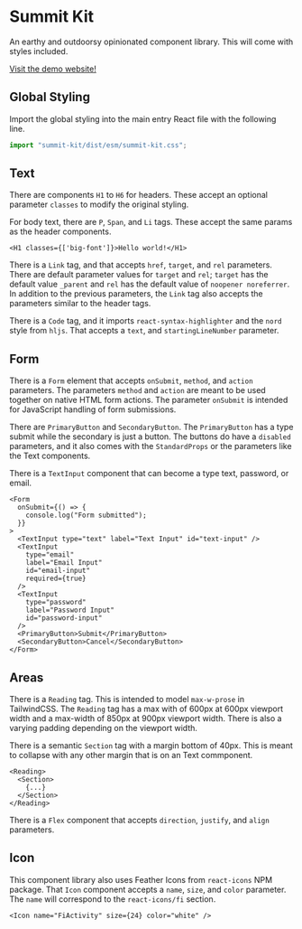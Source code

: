 # Summit Kit

An earthy and outdoorsy opinionated component library. This will come with styles included.

[Visit the demo website!](https://summit-kit.gremlich.dev/)

## Global Styling

Import the global styling into the main entry React file with the following line.

```ts
import "summit-kit/dist/esm/summit-kit.css";
```

## Text

There are components `H1` to `H6` for headers. These accept an optional parameter `classes` to modify the original styling.

For body text, there are `P`, `Span`, and `Li` tags. These accept the same params as the header components.

```tsx
<H1 classes={['big-font']}>Hello world!</H1>
```

There is a `Link` tag, and that accepts `href`, `target`, and `rel` parameters. There are default parameter values for `target` and `rel`; `target` has the default value `_parent` and `rel` has the default value of `noopener noreferrer`. In addition to the previous parameters, the `Link` tag also accepts the parameters similar to the header tags.

There is a `Code` tag, and it imports `react-syntax-highlighter` and the `nord` style from `hljs`. That accepts a `text`, and `startingLineNumber` parameter.

## Form

There is a `Form` element that accepts `onSubmit`, `method`, and `action` parameters. The parameters `method` and `action` are meant to be used together on native HTML form actions. The parameter `onSubmit` is intended for JavaScript handling of form submissions.

There are `PrimaryButton` and `SecondaryButton`. The `PrimaryButton` has a type submit while the secondary is just a button. The buttons do have a `disabled` parameters, and it also comes with the `StandardProps` or the parameters like the Text components.

There is a `TextInput` component that can become a type text, password, or email.

```tsx
<Form
  onSubmit={() => {
    console.log("Form submitted");
  }}
>
  <TextInput type="text" label="Text Input" id="text-input" />
  <TextInput
    type="email"
    label="Email Input"
    id="email-input"
    required={true}
  />
  <TextInput
    type="password"
    label="Password Input"
    id="password-input"
  />
  <PrimaryButton>Submit</PrimaryButton>
  <SecondaryButton>Cancel</SecondaryButton>
</Form>
```

## Areas

There is a `Reading` tag. This is intended to model `max-w-prose` in TailwindCSS. The `Reading` tag has a max with of 600px at 600px viewport width and a max-width of 850px at 900px viewport width. There is also a varying padding depending on the viewport width.

There is a semantic `Section` tag with a margin bottom of 40px. This is meant to collapse with any other margin that is on an Text commponent.

```tsx
<Reading>
  <Section>
    {...}
  </Section>
</Reading>
```

There is a `Flex` component that accepts `direction`, `justify`, and `align` parameters.

## Icon

This component library also uses Feather Icons from `react-icons` NPM package. That `Icon` component accepts a `name`, `size`, and `color` parameter. The `name` will correspond to the `react-icons/fi` section.

```tsx
<Icon name="FiActivity" size={24} color="white" />
```